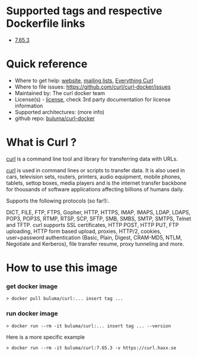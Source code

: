 # Supported tags and respective Dockerfile links

* [7.65.3](https://github.com/buluma/curl-docker/blob/master/alpine/latest/Dockerfile)

# Quick reference
* Where to get help: [website](https://curl.haxx.se/), [mailing lists](https://curl.haxx.se/mail/), [Everything Curl](https://curl.haxx.se/book.html)
* Where to file issues: https://github.com/curl/curl-docker/issues
* Maintained by: The curl docker team
* License(s) - [license](https://curl.haxx.se/docs/copyright.html), check 3rd party documentation for license information
* Supported architectures: (more info)
* github repo: [buluma/curl-docker](https://github.com/buluma/curl-docker)

# What is Curl ?
[curl](https://curl.haxx.se/) is a command line tool and library  for transferring data with URLs.

[curl](https://curl.haxx.se/)  is used in command lines or scripts to transfer data. It is also used in cars, television sets, routers, printers, audio equipment, mobile phones, tablets, settop boxes, media players and is the internet transfer backbone for thousands of software applications affecting billions of humans daily.

Supports the following protocols (so far!):.

DICT, FILE, FTP, FTPS, Gopher, HTTP, HTTPS, IMAP, IMAPS, LDAP, LDAPS, POP3, POP3S, RTMP, RTSP, SCP, SFTP, SMB, SMBS, SMTP, SMTPS, Telnet and TFTP. curl supports SSL certificates, HTTP POST, HTTP PUT, FTP uploading, HTTP form based upload, proxies, HTTP/2, cookies, user+password authentication (Basic, Plain, Digest, CRAM-MD5, NTLM, Negotiate and Kerberos), file transfer resume, proxy tunneling and more.

# How to use this image

### get docker image

```
> docker pull buluma/curl:... insert tag ...
```

### run docker image
```
> docker run --rm -it buluma/curl:... insert tag ... --version
```
Here is a more specific example
```
> docker run --rm -it buluma/curl:7.65.3 -v https://curl.haxx.se
```
